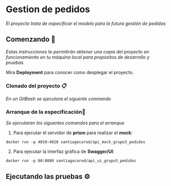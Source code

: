# Gestion de pedidos

_El proyecto trata de especificar el modelo para la futura gestión de pedidos_

## Comenzando 🚀

_Estas instrucciones te permitirán obtener una copia del proyecto en funcionamiento en tu máquina local para propósitos de desarrollo y pruebas._

Mira **Deployment** para conocer como desplegar el proyecto.


### Clonado del proyecto 📋
_En un GitBash se ejecutara el siguente comnando_


### Arranque de la especificación🔧

_Se ejecutaran los siguentes comandos para el arranque_

1. Para ejecutar el servidor de **prism** para realizar el **mock**:

```docker run -p 4010:4010 santiagocarod/api_mock_grupo3_pedidos```

2. Para ejecutar la interfaz gráfica de **Swagger/UI**:

```docker run -p 80:8080 santiagocarod/api_ui_grupo3_pedidos```

## Ejecutando las pruebas ⚙️
